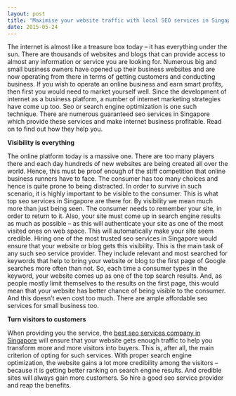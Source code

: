 ```yaml
---
layout: post
title: "Maximise your website traffic with local SEO services in Singapore"
date: 2015-05-24
---
```


The internet is almost like a treasure box today – it has everything under the sun. There are thousands of websites and blogs that can provide access to almost any information or service you are looking for. Numerous big and small business owners have opened up their business websites and are now operating from there in terms of getting customers and conducting business. 
If you wish to operate an online business and earn smart profits, then first you would need to market yourself well. Since the development of internet as a business platform, a number of internet marketing strategies have come up too. Seo or search engine optimization is one such technique. There are numerous guaranteed seo services in Singapore which provide these services and make internet business profitable. Read on to find out how they help you.

<b>Visibility is everything</b>

The online platform today is a massive one. There are too many players there and each day hundreds of new websites are being created all over the world. Hence, this must be proof enough of the stiff competition that online business runners have to face. The consumer has too many choices and hence is quite prone to being distracted. In order to survive in such scenario, it is highly important to be visible to the consumer. This is what top seo services in Singapore are there for. 
By visibility we mean much more than just being seen. The consumer needs to remember your site, in order to return to it. Also, your site must come up in search engine results as much as possible – as this will authenticate your site as one of the most visited ones on web space. This will automatically make your site seem credible. Hiring one of the most trusted seo services in Singapore would ensure that your website or blog gets this visibility. This is the main task of any such seo service provider. They include relevant and most searched for keywords that help to bring your website or blog to the first page of Google searches more often than not. So, each time a consumer types in the keyword, your website comes up as one of the top search results. And, as people mostly limit themselves to the results on the first page, this would mean that your website has better chance of being visible to the consumer. And this doesn’t even cost too much. There are ample affordable seo services for small business too. 

<b>Turn visitors to customers</b> 

When providing you the service, the [best seo services company in Singapore](http://tncseo.com) will ensure that your website gets enough traffic to help you transform more and more visitors into buyers. This is, after all, the main criterion of opting for such services. With proper search engine optimization, the website gains a lot more credibility among the visitors – because it is getting better ranking on search engine results. And credible sites will always gain more customers. So hire a good seo service provider and reap the benefits.
